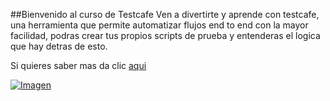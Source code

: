 ##Bienvenido al curso de Testcafe 
Ven a divertirte y aprende con testcafe, una herramienta que permite automatizar flujos end to end con la mayor facilidad, podras crear tus propios scripts de prueba y entenderas el logica que hay detras de esto.

Si quieres saber mas da clic [aqui](https://testcafe.devexpress.com/Documentation/ "aqui")

[![Imagen](Test "Imagen")](https://images.app.goo.gl/Tyf5RAy6un3npk4J9 "Imagen")
